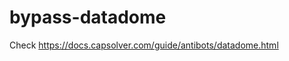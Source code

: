 # bypass-datadome
Check https://docs.capsolver.com/guide/antibots/datadome.html
                                                                                          